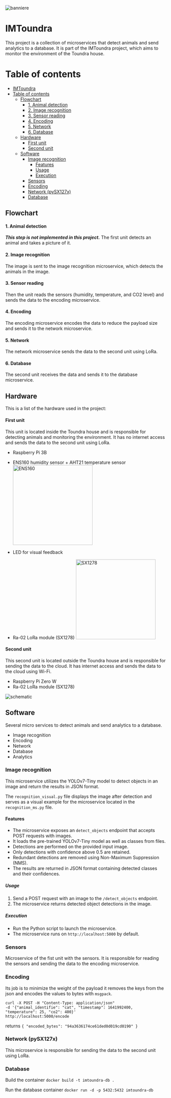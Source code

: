 ![banniere](https://github.com/erwannbst/imtoundra/assets/16354899/58aae6c8-b9eb-4a58-ba8d-2208d1498d1e)
# IMToundra

This project is a collection of microservices that detect animals and send analytics to a database.
It is part of the IMToundra project, which aims to monitor the environment of the Toundra house.

Table of contents
=================

- [IMToundra](#imtoundra)
- [Table of contents](#table-of-contents)
  - [Flowchart](#flowchart)
      - [1. Animal detection](#1-animal-detection)
      - [2. Image recognition](#2-image-recognition)
      - [3. Sensor reading](#3-sensor-reading)
      - [4. Encoding](#4-encoding)
      - [5. Network](#5-network)
      - [6. Database](#6-database)
  - [Hardware](#hardware)
      - [First unit](#first-unit)
      - [Second unit](#second-unit)
  - [Software](#software)
    - [Image recognition](#image-recognition)
      - [Features](#features)
      - [Usage](#usage)
      - [Execution](#execution)
    - [Sensors](#sensors)
    - [Encoding](#encoding)
    - [Network (pySX127x)](#network)
    - [Database](#database)

## Flowchart

#### 1. Animal detection
***This step is not implemented in this project.***
The first unit detects an animal and takes a picture of it.

#### 2. Image recognition
The image is sent to the image recognition microservice, which detects the animals in the image.

#### 3. Sensor reading
Then the unit reads the sensors (humidity, temperature, and CO2 level) and sends the data to the encoding microservice.

#### 4. Encoding
The encoding microservice encodes the data to reduce the payload size and sends it to the network microservice.

#### 5. Network
The network microservice sends the data to the second unit using LoRa.

#### 6. Database
The second unit receives the data and sends it to the database microservice.


## Hardware

This is a list of the hardware used in the project:

#### First unit

This unit is located inside the Toundra house and is responsible for detecting animals and monitoring the environment.
It has no internet access and sends the data to the second unit using LoRa.

- Raspberry Pi 3B
- ENS160 humidity sensor + AHT21 temperature sensor
<img
  src="https://github.com/erwannbst/imtoundra/assets/16354899/07a51419-0ccc-47a3-a6e7-425202ede7c4"
  alt="ENS160"
  title="ENS160"
  style="display: inline-block; width: 250px"
  />

- LED for visual feedback
- Ra-02 LoRa module (SX1278)
<img
  src="https://github.com/erwannbst/imtoundra/assets/16354899/89a290d7-6e87-47ea-ad91-12d788398494"
  alt="SX1278"
  title="SX1278"
  style="display: inline-block; width: 250px"
  />


#### Second unit

This second unit is located outside the Toundra house and is responsible for sending the data to the cloud.
It has internet access and sends the data to the cloud using Wi-Fi.

- Raspberry Pi Zero W
- Ra-02 LoRa module (SX1278)

![schematic](https://github.com/erwannbst/imtoundra/assets/16354899/12b72760-f707-435e-a4b3-8423cff42c1e)

## Software

Several micro services to detect animals and send analytics to a database.

- Image recognition
- Encoding
- Network
- Database
- Analytics

### Image recognition

This microservice utilizes the YOLOv7-Tiny model to detect objects in an image and return the results in JSON format.

The `recognition_visual.py` file displays the image after detection and serves as a visual example for the microservice located in the `recognition_ms.py` file.

#### Features

- The microservice exposes an `detect_objects` endpoint that accepts POST requests with images.
- It loads the pre-trained YOLOv7-Tiny model as well as classes from files.
- Detections are performed on the provided input image.
- Only detections with confidence above 0.5 are retained.
- Redundant detections are removed using Non-Maximum Suppression (NMS).
- The results are returned in JSON format containing detected classes and their confidences.

##### Usage

1. Send a POST request with an image to the `/detect_objects` endpoint.
2. The microservice returns detected object detections in the image.

##### Execution

- Run the Python script to launch the microservice.
- The microservice runs on `http://localhost:5000` by default.

### Sensors

Microservice of the fist unit with the sensors. It is responsible for reading the sensors and sending the data to the encoding microservice.

### Encoding
Its job is to minimize the weight of the payload
it removes the keys from the json and encodes the values to bytes with `msgpack`.
```
curl -X POST -H "Content-Type: application/json"
-d '{"animal_identifie": "cat", "timestamp": 1641992400, "temperature": 25, "co2": 400}'
http://localhost:5000/encode
```

returns
`{
  "encoded_bytes": "94a3636174ce61ded0d019cd0190"
}`

### Network (pySX127x)
This microservice is responsible for sending the data to the second unit using LoRa.


### Database
Build the container
`docker build -t imtoundra-db .`

Run the database container
`docker run -d -p 5432:5432 imtoundra-db`
